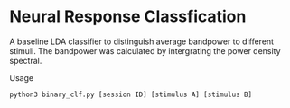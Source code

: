 # Neural Response Classfication

A baseline LDA classifier to distinguish average bandpower to different stimuli. The bandpower was calculated by intergrating the power density spectral. 

Usage
```
python3 binary_clf.py [session ID] [stimulus A] [stimulus B]
```


